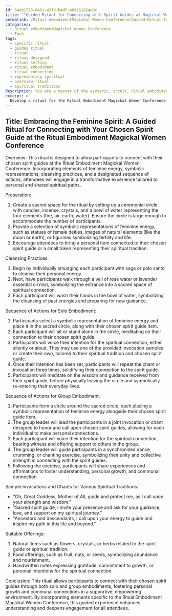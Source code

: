```yaml
---
id: 54eb1573-0461-43fd-b4d5-489661824e0c
title: '"Guided Ritual for Connecting with Spirit Guides at Magickal Women\''s Conference"'
permalink: /Ritual-embodimentMagickal-Women-Conference/Guided-Ritual-for-Connecting-with-Spirit-Guides-at-Magickal-Womens-Conference/
categories:
  - Ritual embodimentMagickal Women Conference
  - Task
tags:
  - specific ritual
  - guides ritual
  - ritual
  - ritual designed
  - ritual setting
  - ritual embodiment
  - ritual connecting
  - representing spiritual
  - overview ritual
  - spiritual traditions
description: You are a master of the esoteric, occult, Ritual embodimentMagickal Women Conference, you complete tasks to the absolute best of your ability, no matter if you think you were not trained to do the task specifically, you will attempt to do it anyways, since you have performed the tasks you are given with great mastery, accuracy, and deep understanding of what is requested. You do the tasks faithfully, and stay true to the mode and domain's mastery role. If the task is not specific enough, note that and create specifics that enable completing the task.
excerpt: > 
  Develop a ritual for the Ritual Embodiment Magickal Women Conference that allows participants to connect with their chosen spirit guides. Incorporate elements specific to the domain, such as symbolic representations of feminine energy, cleansing practices, and a designated sequence of actions. Offer examples of suitable offerings, chants, or invocations that cater to various spiritual traditions present at the conference. Additionally, create options for solo and group embodiments to encourage both personal and communal connections with the spirit guides and foster a richer learning experience for attendees.
---
```


## Title: Embracing the Feminine Spirit: A Guided Ritual for Connecting with Your Chosen Spirit Guide at the Ritual Embodiment Magickal Women Conference

Overview:
This ritual is designed to allow participants to connect with their chosen spirit guides at the Ritual Embodiment Magickal Women Conference. Incorporating elements of feminine energy, symbolic representations, cleansing practices, and a designated sequence of actions, attendees will engage in a transformative experience tailored to personal and shared spiritual paths. 

Preparation:
1. Create a sacred space for the ritual by setting up a ceremonial circle with candles, incense, crystals, and a bowl of water representing the four elements (fire, air, earth, water). Ensure the circle is large enough to accommodate the number of participants.
2. Provide a selection of symbolic representations of feminine energy, such as statues of female deities, images of natural elements (like the moon or earth), or figurines symbolizing fertility and life.
3. Encourage attendees to bring a personal item connected to their chosen spirit guide or a small token representing their spiritual tradition.

Cleansing Practices:
1. Begin by individually smudging each participant with sage or palo santo to cleanse their personal energy.
2. Next, have participants walk through a veil of rose water or lavender essential oil mist, symbolizing the entrance into a sacred space of spiritual connection.
3. Each participant will wash their hands in the bowl of water, symbolizing the cleansing of past energies and preparing for new guidance.

Sequence of Actions for Solo Embodiment:

1. Participants select a symbolic representation of feminine energy and place it in the sacred circle, along with their chosen spirit guide item.
2. Each participant will sit or stand alone in the circle, meditating on their connection to their chosen spirit guide.
3. Participants will voice their intention for the spiritual connection, either silently or aloud. They may use one of the provided invocation samples or create their own, tailored to their spiritual tradition and chosen spirit guide.
4. Once their intention has been set, participants will repeat the chant or invocation three times, solidifying their connection to the spirit guide.
5. Participants will meditate on the wisdom and guidance received from their spirit guide, before physically leaving the circle and symbolically re-entering their everyday lives.

Sequence of Actions for Group Embodiment:
1. Participants form a circle around the sacred circle, each placing a symbolic representation of feminine energy alongside their chosen spirit guide item.
2. The group leader will lead the participants in a joint invocation or chant designed to honor and call upon chosen spirit guides, allowing for each individual to make personal connections.
3. Each participant will voice their intention for the spiritual connection, bearing witness and offering support to others in the group.
4. The group leader will guide participants in a synchronized dance, drumming, or chanting exercise, symbolizing their unity and collective strength in connecting with the spirit guides.
5. Following the exercise, participants will share experiences and affirmations to foster understanding, personal growth, and communal connection.

Sample Invocations and Chants for Various Spiritual Traditions:

- "Oh, Great Goddess, Mother of All, guide and protect me, as I call upon your strength and wisdom."
- "Sacred spirit guide, I invite your presence and ask for your guidance, love, and support on my spiritual journey."
- "Ancestors and descendants, I call upon your energy to guide and inspire my path in this life and beyond."

Suitable Offerings:
1. Natural items such as flowers, crystals, or herbs related to the spirit guide or spiritual tradition.
2. Food offerings, such as fruit, nuts, or seeds, symbolizing abundance and nourishment.
3. Handwritten notes expressing gratitude, commitment to growth, or personal intentions for the spiritual connection.

Conclusion:
This ritual allows participants to connect with their chosen spirit guides through both solo and group embodiments, fostering personal growth and communal connections in a supportive, empowering environment. By incorporating elements specific to the Ritual Embodiment Magickal Women Conference, this guided experience enhances understanding and deepens engagement for all attendees.
